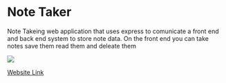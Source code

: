 # Note Taker

<p>Note Takeing web application that uses express to comunicate a front end and back end system to store note data. On the front end you can take notes save them read them and deleate them</p>

<img src="./Assets/img/Codingquiz.jpg">

<a href="https://zyastv.github.io/Challenge-4/">Website Link</a>